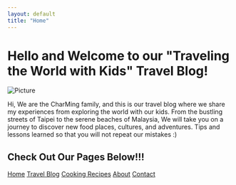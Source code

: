 ```yaml
---
layout: default
title: "Home"
---
```


# Hello and Welcome to our "Traveling the World with Kids" Travel Blog!

<div class="image-container">
  <img src="{{ 'assets/images/beautiful-taiwan-popumon-hehuanshan-east-peak.jpg' | relative_url }}" alt="Picture">
</div>

Hi, We are the CharMing family, and this is our travel blog where we share my experiences from exploring the world with our kids. From the bustling streets of Taipei to the serene beaches of Malaysia, We will take you on a journey to discover new food places, cultures, and adventures. Tips and lessons learned so that you will not repeat our mistakes :)

<h2>Check Out Our Pages Below!!!</h2>

<div class="link-boxes">
  <a href="{{ site.baseurl }}/" class="box">Home</a>
  <a href="{{ site.baseurl }}/travel" class="box">Travel Blog</a>
  <a href="{{ site.baseurl }}/recipes" class="box">Cooking Recipes</a>
  <a href="{{ site.baseurl }}/about" class="box">About</a>
  <a href="{{ site.baseurl }}/contact" class="box">Contact</a>
</div>
